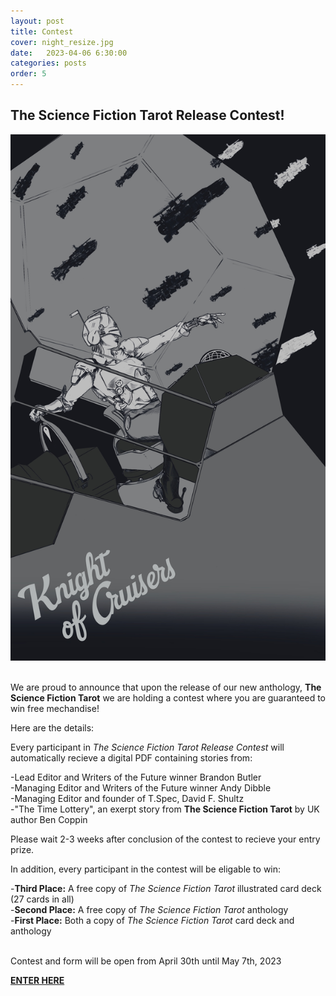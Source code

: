 ```yaml
---
layout: post
title: Contest
cover: night_resize.jpg
date:   2023-04-06 6:30:00
categories: posts
order: 5
---
```



## The Science Fiction Tarot Release Contest!
<div class="tile">
	<div>
		<img src="/images/Tarot_Cruisers.jpg" class="tarot_card" />
	</div>
</div>
<br />
<p>We are proud to announce that upon the release of our new anthology, <strong>The Science Fiction Tarot</strong> we are holding a contest where you are guaranteed to win free mechandise!</p>
<p>Here are the details:</p>
<p>Every participant in <em>The Science Fiction Tarot Release Contest</em> will automatically recieve a digital PDF containing stories from:</p>
-Lead Editor and Writers of the Future winner Brandon Butler<br />
-Managing Editor and Writers of the Future winner Andy Dibble<br />
-Managing Editor and founder of T.Spec, David F. Shultz<br />
-"The Time Lottery", an exerpt story from <strong>The Science Fiction Tarot</strong> by UK author Ben Coppin
<br />
<p>Please wait 2-3 weeks after conclusion of the contest to recieve your entry prize.</p>
<p>In addition, every participant in the contest will be eligable to win:</p>
-<strong>Third Place:</strong> A free copy of <em>The Science Fiction Tarot</em> illustrated card deck (27 cards in all)<br />
-<strong>Second Place:</strong> A free copy of <em>The Science Fiction Tarot</em> anthology<br />
-<strong>First Place:</strong> Both a copy of <em>The Science Fiction Tarot</em> card deck and anthology<br />
<br />
<p>Contest and form will be open from April 30th until May 7th, 2023</p> 
<strong><a href="https://docs.google.com/forms/d/e/1FAIpQLScZkpbrfx72S20c_dT34l-2EGxGmT6o1mfjIw11WthQzE0fSA/viewform" target="_blank">ENTER HERE</a></strong><br />
